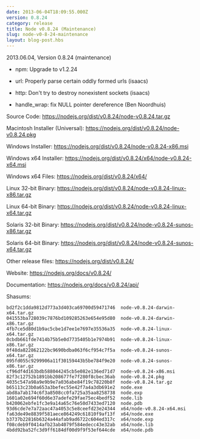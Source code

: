 ```yaml
---
date: 2013-06-04T18:09:55.000Z
version: 0.8.24
category: release
title: Node v0.8.24 (Maintenance)
slug: node-v0-8-24-maintenance
layout: blog-post.hbs
---
```


2013.06.04, Version 0.8.24 (maintenance)

- npm: Upgrade to v1.2.24

- url: Properly parse certain oddly formed urls (isaacs)

- http: Don't try to destroy nonexistent sockets (isaacs)

- handle_wrap: fix NULL pointer dereference (Ben Noordhuis)

Source Code: https://nodejs.org/dist/v0.8.24/node-v0.8.24.tar.gz

Macintosh Installer (Universal): https://nodejs.org/dist/v0.8.24/node-v0.8.24.pkg

Windows Installer: https://nodejs.org/dist/v0.8.24/node-v0.8.24-x86.msi

Windows x64 Installer: https://nodejs.org/dist/v0.8.24/x64/node-v0.8.24-x64.msi

Windows x64 Files: https://nodejs.org/dist/v0.8.24/x64/

Linux 32-bit Binary: https://nodejs.org/dist/v0.8.24/node-v0.8.24-linux-x86.tar.gz

Linux 64-bit Binary: https://nodejs.org/dist/v0.8.24/node-v0.8.24-linux-x64.tar.gz

Solaris 32-bit Binary: https://nodejs.org/dist/v0.8.24/node-v0.8.24-sunos-x86.tar.gz

Solaris 64-bit Binary: https://nodejs.org/dist/v0.8.24/node-v0.8.24-sunos-x64.tar.gz

Other release files: https://nodejs.org/dist/v0.8.24/

Website: https://nodejs.org/docs/v0.8.24/

Documentation: https://nodejs.org/docs/v0.8.24/api/

Shasums:

```
bd2f2c1dda9812d773a3d403ca69700d59471746  node-v0.8.24-darwin-x64.tar.gz
041553ba728039c7876bd109285263e654e95d80  node-v0.8.24-darwin-x86.tar.gz
4fb7ce5d80d1b9ac5cbe1d7ee1e7697e35536a35  node-v0.8.24-linux-x64.tar.gz
0cbdb661fde7414b75b5e0d7735405b1e7974b91  node-v0.8.24-linux-x86.tar.gz
0f48da822862122bc9690bdba063f6cf954c7f5a  node-v0.8.24-sunos-x64.tar.gz
095fd055c9299906a11f30159443b5be784f9e20  node-v0.8.24-sunos-x86.tar.gz
cf96df4d163bdb588044245cb5e082e136ed71d7  node-v0.8.24-x86.msi
82f3c12752b1891bb208677fe7f280f8cbec36ab  node-v0.8.24.pkg
4035c547a98a9e9b9e7a036abe84f19c78220b8f  node-v0.8.24.tar.gz
b65113c23b0a653a3befec55e42f7a4a3db691e2  node.exe
abd8a7ab174c6f3a8508cc0fa725a35aa8258738  node.exp
1601a02e694f60d6e37adefe29fae75ec4bedf52  node.lib
b420062ebfe1fc3e9a14a65c76e50d7433ed7120  node.pdb
93d6cde7e7a72aac47a4053c5e8ceefd23e24344  x64/node-v0.8.24-x64.msi
fa63de49e8839f581aece864249c61810f9af13f  x64/node.exe
b3737b22816b6324a44afab9ad6722c604ed317c  x64/node.exp
f08cdeb9f0414afb23ab4079f584edecc43e32ab  x64/node.lib
4bdd92ba52fc3d9ff6184df00d9f9f53ef644cde  x64/node.pdb
```
